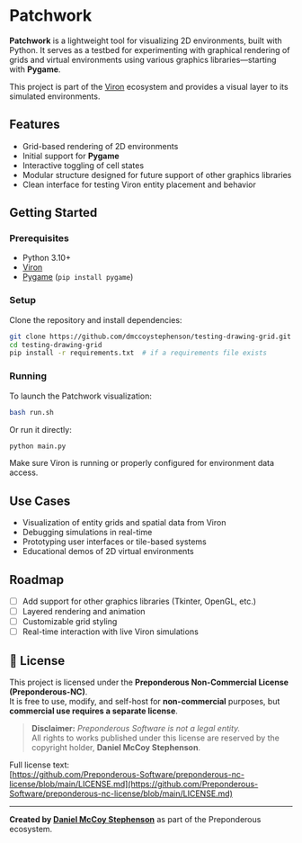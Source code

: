# Patchwork

**Patchwork** is a lightweight tool for visualizing 2D environments, built with Python. It serves as a testbed for experimenting with graphical rendering of grids and virtual environments using various graphics libraries—starting with **Pygame**.

This project is part of the [Viron](https://github.com/Preponderous-Software/Viron) ecosystem and provides a visual layer to its simulated environments.

## Features

- Grid-based rendering of 2D environments
- Initial support for **Pygame**
- Interactive toggling of cell states
- Modular structure designed for future support of other graphics libraries
- Clean interface for testing Viron entity placement and behavior

## Getting Started

### Prerequisites

- Python 3.10+
- [Viron](https://github.com/Preponderous-Software/Viron)
- [Pygame](https://www.pygame.org/) (`pip install pygame`)

### Setup

Clone the repository and install dependencies:

```bash
git clone https://github.com/dmccoystephenson/testing-drawing-grid.git
cd testing-drawing-grid
pip install -r requirements.txt  # if a requirements file exists
```

### Running

To launch the Patchwork visualization:

```bash
bash run.sh
```

Or run it directly:

```bash
python main.py
```

Make sure Viron is running or properly configured for environment data access.

## Use Cases

- Visualization of entity grids and spatial data from Viron
- Debugging simulations in real-time
- Prototyping user interfaces or tile-based systems
- Educational demos of 2D virtual environments

## Roadmap

- [ ] Add support for other graphics libraries (Tkinter, OpenGL, etc.)
- [ ] Layered rendering and animation
- [ ] Customizable grid styling
- [ ] Real-time interaction with live Viron simulations

## 📄 License

This project is licensed under the **Preponderous Non-Commercial License (Preponderous-NC)**.  
It is free to use, modify, and self-host for **non-commercial** purposes, but **commercial use requires a separate license**.

> **Disclaimer:** *Preponderous Software is not a legal entity.*  
> All rights to works published under this license are reserved by the copyright holder, **Daniel McCoy Stephenson**.

Full license text:  
[https://github.com/Preponderous-Software/preponderous-nc-license/blob/main/LICENSE.md](https://github.com/Preponderous-Software/preponderous-nc-license/blob/main/LICENSE.md)

---

**Created by [Daniel McCoy Stephenson](https://github.com/dmccoystephenson)** as part of the Preponderous ecosystem.

